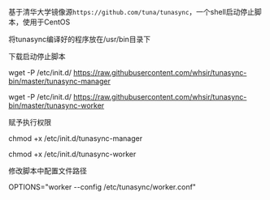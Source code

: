 基于清华大学镜像源`https://github.com/tuna/tunasync`，一个shell启动停止脚本，使用于CentOS

将tunasync编译好的程序放在/usr/bin目录下

下载启动停止脚本

wget -P /etc/init.d/ https://raw.githubusercontent.com/whsir/tunasync-bin/master/tunasync-manager

wget -P /etc/init.d/ https://raw.githubusercontent.com/whsir/tunasync-bin/master/tunasync-worker

赋予执行权限

chmod +x /etc/init.d/tunasync-manager

chmod +x /etc/init.d/tunasync-worker

修改脚本中配置文件路径

OPTIONS="worker --config /etc/tunasync/worker.conf"
